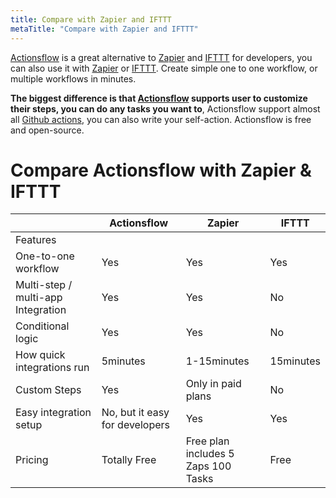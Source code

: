 ```yaml
---
title: Compare with Zapier and IFTTT
metaTitle: "Compare with Zapier and IFTTT"
---
```


[Actionsflow](https://github.com/actionsflow/actionsflow) is a great alternative to [Zapier](https://zapier.com/) and [IFTTT](https://ifttt.com/) for developers, you can also use it with [Zapier](https://zapier.com/) or [IFTTT](https://ifttt.com/). Create simple one to one workflow, or multiple workflows in minutes.

**The biggest difference is that [Actionsflow](https://github.com/actionsflow/actionsflow) supports user to customize their steps, you can do any tasks you want to**, Actionsflow support almost all [Github actions](https://github.com/marketplace?type=actions), you can also write your self-action. Actionsflow is free and open-source.

# Compare Actionsflow with Zapier & IFTTT

|                                    | Actionsflow                    | Zapier                              | IFTTT     |
| ---------------------------------- | ------------------------------ | ----------------------------------- | --------- |
| Features                           |                                |                                     |           |
| One-to-one workflow                | Yes                            | Yes                                 | Yes       |
| Multi-step / multi-app Integration | Yes                            | Yes                                 | No        |
| Conditional logic                  | Yes                            | Yes                                 | No        |
| How quick integrations run         | 5minutes                       | 1-15minutes                         | 15minutes |
| Custom Steps                       | Yes                            | Only in paid plans                  | No        |
| Easy integration setup             | No, but it easy for developers | Yes                                 | Yes       |
| Pricing                            | Totally Free                   | Free plan includes 5 Zaps 100 Tasks | Free      |
